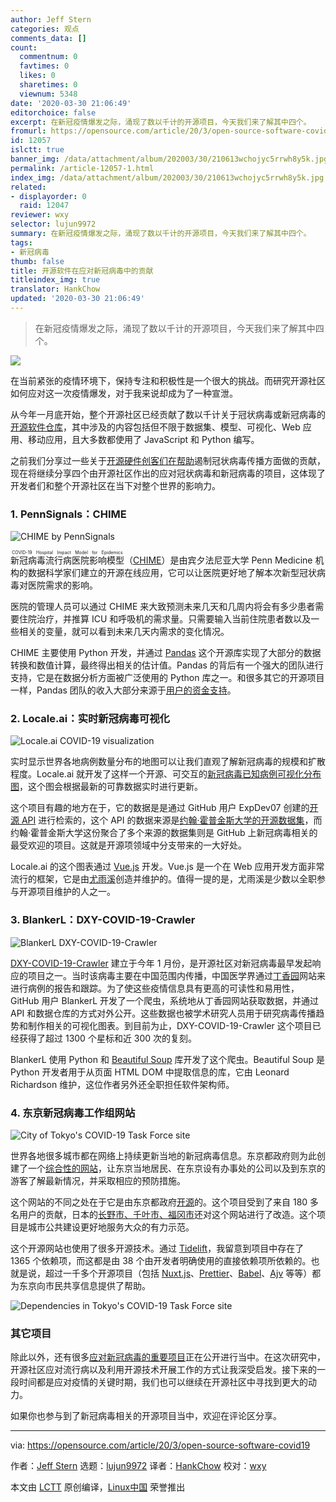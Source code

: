 ```yaml
---
author: Jeff Stern
categories: 观点
comments_data: []
count:
  commentnum: 0
  favtimes: 0
  likes: 0
  sharetimes: 0
  viewnum: 5348
date: '2020-03-30 21:06:49'
editorchoice: false
excerpt: 在新冠疫情爆发之际，涌现了数以千计的开源项目，今天我们来了解其中四个。
fromurl: https://opensource.com/article/20/3/open-source-software-covid19
id: 12057
islctt: true
banner_img: /data/attachment/album/202003/30/210613wchojyc5rrwh8y5k.jpg
permalink: /article-12057-1.html
index_img: /data/attachment/album/202003/30/210613wchojyc5rrwh8y5k.jpg.thumb.jpg
related:
- displayorder: 0
  raid: 12047
reviewer: wxy
selector: lujun9972
summary: 在新冠疫情爆发之际，涌现了数以千计的开源项目，今天我们来了解其中四个。
tags:
- 新冠病毒
thumb: false
title: 开源软件在应对新冠病毒中的贡献
titleindex_img: true
translator: HankChow
updated: '2020-03-30 21:06:49'
---
```



> 
> 在新冠疫情爆发之际，涌现了数以千计的开源项目，今天我们来了解其中四个。
> 
> 
> 


![](/data/attachment/album/202003/30/210613wchojyc5rrwh8y5k.jpg)


在当前紧张的疫情环境下，保持专注和积极性是一个很大的挑战。而研究开源社区如何应对这一次疫情爆发，对于我来说却成为了一种宣泄。


从今年一月底开始，整个开源社区已经贡献了数以千计关于冠状病毒或新冠病毒的[开源软件仓库](https://github.com/search?q=coronavirus+OR+covid19)，其中涉及的内容包括但不限于数据集、模型、可视化、Web 应用、移动应用，且大多数都使用了 JavaScript 和 Python 编写。


之前我们分享过一些关于[开源硬件创客们在帮助](/article-12047-1.html)遏制冠状病毒传播方面做的贡献，现在将继续分享四个由开源社区作出的应对冠状病毒和新冠病毒的项目，这体现了开发者们和整个开源社区在当下对整个世界的影响力。


### 1. PennSignals：CHIME


![CHIME by PennSignals](/data/attachment/album/202003/30/210656xfpiuupf33lns9fu.png "CHIME by PennSignals")


<ruby> 新冠病毒流行病医院影响模型 <rt>  COVID-19 Hospital Impact Model for Epidemics </rt></ruby>（[CHIME](http://penn-chime.phl.io/)）是由宾夕法尼亚大学 Penn Medicine 机构的数据科学家们建立的开源在线应用，它可以让医院更好地了解本次新型冠状病毒对医院需求的影响。


医院的管理人员可以通过 CHIME 来大致预测未来几天和几周内将会有多少患者需要住院治疗，并推算 ICU 和呼吸机的需求量。只需要输入当前住院患者数以及一些相关的变量，就可以看到未来几天内需求的变化情况。


CHIME 主要使用 Python 开发，并通过 [Pandas](https://tidelift.com/subscription/pkg/pypi-pandas) 这个开源库实现了大部分的数据转换和数值计算，最终得出相关的估计值。Pandas 的背后有一个强大的团队进行支持，它是在数据分析方面被广泛使用的 Python 库之一。和很多其它的开源项目一样，Pandas 团队的收入大部分来源于[用户的资金支持](https://pandas.pydata.org/about/sponsors.html)。


### 2. Locale.ai：实时新冠病毒可视化


![Locale.ai COVID-19 visualization](/data/attachment/album/202003/30/210713x5m01890zmr59je5.png "Locale.ai COVID-19 visualization")


实时显示世界各地病例数量分布的地图可以让我们直观了解新冠病毒的规模和扩散程度。Locale.ai 就开发了这样一个开源、可交互的[新冠病毒已知病例可视化分布图](https://github.com/localeai/covid19-live-visualization)，这个图会根据最新的可靠数据实时进行更新。


这个项目有趣的地方在于，它的数据是是通过 GitHub 用户 ExpDev07 创建的[开源 API](https://github.com/CSSEGISandData/COVID-19) 进行检索的，这个 API 的数据来源是[约翰·霍普金斯大学的开源数据集](https://tidelift.com/subscription/pkg/npm-vue)，而约翰·霍普金斯大学这份聚合了多个来源的数据集则是 GitHub 上新冠病毒相关的最受欢迎的项目。这就是开源项领域中分支带来的一大好处。


Locale.ai 的这个图表通过 [Vue.js](https://tidelift.com/subscription/pkg/npm-vue) 开发。Vue.js 是一个在 Web 应用开发方面非常流行的框架，它是由[尤雨溪](https://blog.tidelift.com/vuejs-evan-you-javascript-framework)创造并维护的。值得一提的是，尤雨溪是少数以全职参与开源项目维护的人之一。


### 3. BlankerL：DXY-COVID-19-Crawler


![BlankerL DXY-COVID-19-Crawler](/data/attachment/album/202003/30/210730s1f2n1elklohlnhp.png "BlankerL DXY-COVID-19-Crawler")


[DXY-COVID-19-Crawler](https://github.com/BlankerL/DXY-COVID-19-Crawler) 建立于今年 1 月份，是开源社区对新冠病毒最早发起响应的项目之一。当时该病毒主要在中国范围内传播，中国医学界通过[丁香园](https://dxy.cn)网站来进行病例的报告和跟踪。为了使这些疫情信息具有更高的可读性和易用性，GitHub 用户 BlankerL 开发了一个爬虫，系统地从丁香园网站获取数据，并通过 API 和数据仓库的方式对外公开。这些数据也被学术研究人员用于研究病毒传播趋势和制作相关的可视化图表。到目前为止，DXY-COVID-19-Crawler 这个项目已经获得了超过 1300 个星标和近 300 次的复刻。


BlankerL 使用 Python 和 [Beautiful Soup](https://blog.tidelift.com/beautiful-soup-is-now-part-of-the-tidelift-subscription) 库开发了这个爬虫。Beautiful Soup 是 Python 开发者用于从页面 HTML DOM 中提取信息的库，它由 Leonard Richardson 维护，这位作者另外还全职担任软件架构师。


### 4. 东京新冠病毒工作组网站


![City of Tokyo's COVID-19 Task Force site](/data/attachment/album/202003/30/210739ti5dm55ibddzdwl6.png "City of Tokyo's COVID-19 Task Force site")


世界各地很多城市都在网络上持续更新当地的新冠病毒信息。东京都政府则为此创建了一个[综合性的网站](https://stopcovid19.metro.tokyo.lg.jp/en/)，让东京当地居民、在东京设有办事处的公司以及到东京的游客了解最新情况，并采取相应的预防措施。


这个网站的不同之处在于它是由东京都政府[开源](https://github.com/tokyo-metropolitan-gov/covid19)的。这个项目受到了来自 180 多名用户的贡献，日本的[长野市、千叶市、福冈市](https://github.com/tokyo-metropolitan-gov/covid19/issues/1802)还对这个网站进行了改造。这个项目是城市公共建设更好地服务大众的有力示范。


这个开源网站也使用了很多开源技术。通过 [Tidelift](https://tidelift.com/)，我留意到项目中存在了 1365 个依赖项，而这都是由 38 个由开发者明确使用的直接依赖项所依赖的。也就是说，超过一千多个开源项目（包括 [Nuxt.js](https://tidelift.com/subscription/pkg/npm-nuxt)、[Prettier](https://blog.tidelift.com/prettier-is-now-part-of-the-tidelift-subscriptions)、[Babel](https://tidelift.com/subscription/pkg/npm-babel)、[Ajv](https://blog.tidelift.com/ajv-is-now-part-of-the-tidelift-subscription) 等等）都为东京向市民共享信息提供了帮助。


![Dependencies in Tokyo's COVID-19 Task Force site](/data/attachment/album/202003/30/210749v6amimp7itl067z6.png "Dependencies in Tokyo's COVID-19 Task Force site")


### 其它项目


除此以外，还有很多[应对新冠病毒的重要项目](https://github.com/soroushchehresa/awesome-coronavirus)正在公开进行当中。在这次研究中，开源社区应对流行病以及利用开源技术开展工作的方式让我深受启发。接下来的一段时间都是应对疫情的关键时期，我们也可以继续在开源社区中寻找到更大的动力。


如果你也参与到了新冠病毒相关的开源项目当中，欢迎在评论区分享。




---


via: <https://opensource.com/article/20/3/open-source-software-covid19>


作者：[Jeff Stern](https://opensource.com/users/jeffstern) 选题：[lujun9972](https://github.com/lujun9972) 译者：[HankChow](https://github.com/HankChow) 校对：[wxy](https://github.com/wxy)


本文由 [LCTT](https://github.com/LCTT/TranslateProject) 原创编译，[Linux中国](https://linux.cn/) 荣誉推出
